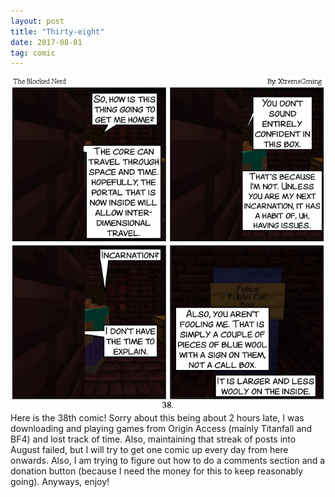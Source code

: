 ```yaml
---
layout: post
title: "Thirty-eight"
date: 2017-08-01
tag: comic
---
```

<img src="/comics/comic38.png" alt="38" class="inline" />
Here is the 38th comic! Sorry about this being about 2 hours late, I was downloading and playing games from Origin Access (mainly Titanfall and BF4) and lost track of time. Also, maintaining that streak of posts into August failed, but I will try to get one comic up every day from here onwards. Also, I am trying to figure out how to do a comments section and a donation button (because I need the money for this to keep reasonably going). Anyways, enjoy!
